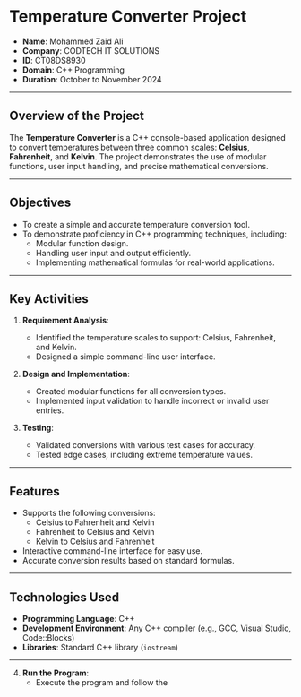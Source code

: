 # **Temperature Converter Project**


- **Name**: Mohammed Zaid Ali  
- **Company**: CODTECH IT SOLUTIONS  
- **ID**: CT08DS8930  
- **Domain**: C++ Programming  
- **Duration**: October to November 2024  

---

## **Overview of the Project**

The **Temperature Converter** is a C++ console-based application designed to convert temperatures between three common scales: **Celsius**, **Fahrenheit**, and **Kelvin**. The project demonstrates the use of modular functions, user input handling, and precise mathematical conversions.

---

## **Objectives**
- To create a simple and accurate temperature conversion tool.  
- To demonstrate proficiency in C++ programming techniques, including:
  - Modular function design.
  - Handling user input and output efficiently.
  - Implementing mathematical formulas for real-world applications.  

---

## **Key Activities**
1. **Requirement Analysis**:
   - Identified the temperature scales to support: Celsius, Fahrenheit, and Kelvin.  
   - Designed a simple command-line user interface.  

2. **Design and Implementation**:
   - Created modular functions for all conversion types.  
   - Implemented input validation to handle incorrect or invalid user entries.  

3. **Testing**:
   - Validated conversions with various test cases for accuracy.  
   - Tested edge cases, including extreme temperature values.  


---

## **Features**
- Supports the following conversions:
  - Celsius to Fahrenheit and Kelvin  
  - Fahrenheit to Celsius and Kelvin  
  - Kelvin to Celsius and Fahrenheit  
- Interactive command-line interface for easy use.  
- Accurate conversion results based on standard formulas.  

---

## **Technologies Used**
- **Programming Language**: C++  
- **Development Environment**: Any C++ compiler (e.g., GCC, Visual Studio, Code::Blocks)  
- **Libraries**: Standard C++ library (`iostream`)  

---



4. **Run the Program**:
   - Execute the program and follow the
